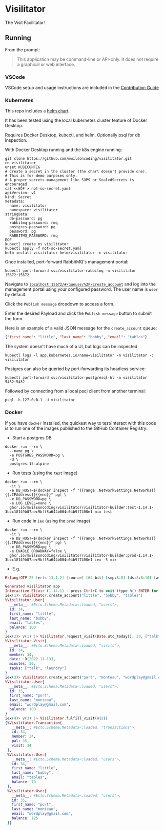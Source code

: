 # Visilitator

The Visit Facilitator!

## Running

From the prompt:
> This application may be command-line or API-only. It does not require a graphical or web interface.

### VSCode

VSCode setup and usage instructions are included in the [Contribution Guide](CONTRIBUTING.md)

### Kubernetes

This repo includes a [helm chart](helm/visilitator/Chart.yaml).

It has been tested using the local kubernetes cluster feature of Docker Desktop.

Requires Docker Desktop, kubectl, and helm. Optionally psql for db inspection.

With Docker Desktop running and the k8s engine running:
```console
git clone https://github.com/mwilsoncoding/visilitator.git
cd visilitator
unset KUBECONFIG
# Create a secret in the cluster (the chart doesn't provide one).
# This is for demo purposes only.
# A proper secrets management like SOPS or SealedSecrets is encouraged.
cat <<EOF > not-so-secret.yaml
apiVersion: v1
kind: Secret
metadata:
  name: visilitator
  namespace: visilitator
stringData:
  db-password: pg
  rabbitmq-password: rmq
  postgres-password: pg
  password: pg
  RABBITMQ_PASSWORD: rmq
EOF
kubectl create ns visilitator
kubectl apply -f not-so-secret.yaml
helm install visilitator helm/visilitator -n visilitator
```

Once installed, port-forward RabbitMQ's management portal:
```console
kubectl port-forward svc/visilitator-rabbitmq -n visilitator 15672:15672
```

Navigate to [`localhost:15672/#/queues/%2F/create_account`](localhost:15672/#/queues/%2F/create_account) and log into the management portal using your configured password. The user name is `user` by default.

Click the `Publish message` dropdown to access a form.

Enter the desired Payload and click the `Publish message` button to submit the form.

Here is an example of a valid JSON message for the `create_account` queue:
```json
{"first_name": "little", "last_name": "bobby", "email": "tables"}
```

The system doesn't have much of a UI, but logs can be inspected:
```console
kubectl logs -l app.kubernetes.io/name=visilitator -n visilitator -c visilitator
```

Postgres can also be queried by port-forwarding its headless service:
```console
kubectl port-forward svc/visilitator-postgresql-hl -n visilitator 5432:5432
```

Followed by connecting from a local psql client from another terminal:
```console
psql -h 127.0.0.1 -U visilitator
```

### Docker

If you have `docker` installed, the quickest way to test/interact with this code is to run one of the images published to the GitHub Container Registry:

- Start a postgres DB
```console
docker run --rm \
  --name pg \
  -e POSTGRES_PASSWORD=pg \
  -d \
  postgres:15-alpine
```
- Run tests (using the `test` image)
```console
docker run --rm \
  -it \
  -e DB_HOST=$(docker inspect -f "{{range .NetworkSettings.Networks}}{{.IPAddress}}{{end}}" pg) \
  -e DB_PASSWORD=pg \
  -e LOG_LEVEL=none \
  ghcr.io/mwilsoncoding/visilitator/visilitator-builder:test-1.14.1-3bcc18149b87aec9bff8a644b004c04b9f7408e1 mix test
```
- Run code in `iex` (using the `prod` image)
```console
docker run --rm \
  -it \
  -e DB_HOST=$(docker inspect -f "{{range .NetworkSettings.Networks}}{{.IPAddress}}{{end}}" pg) \
  -e DB_PASSWORD=pg \
  -e ENABLE_BROADWAY=false \
  ghcr.io/mwilsoncoding/visilitator/visilitator-builder:prod-1.14.1-3bcc18149b87aec9bff8a644b004c04b9f7408e1 iex -S mix
```
  - E.g.
  ```elixir
  Erlang/OTP 25 [erts-13.1.2] [source] [64-bit] [smp:8:8] [ds:8:8:10] [async-threads:1] [jit]

  Generated visilitator app
  Interactive Elixir (1.14.1) - press Ctrl+C to exit (type h() ENTER for help)
  iex(1)> Visilitator.create_account("little", "bobby", "tables")
  %Visilitator.User{
    __meta__: #Ecto.Schema.Metadata<:loaded, "users">,
    id: 34,
    first_name: "little",
    last_name: "bobby",
    email: "tables",
    balance: 100
  }
  iex(2)> v(1) |> Visilitator.request_visit(Date.utc_today(), 30, ["talk", "laundry"])
  %Visilitator.Visit{
    __meta__: #Ecto.Schema.Metadata<:loaded, "visits">,
    id: 34,
    member: 34,
    date: ~D[2022-11-13],
    minutes: 30,
    tasks: ["talk", "laundry"]
  }
  iex(3)> Visilitator.create_account("port", "monteau", "wordplay@gmail.com")
  %Visilitator.User{
    __meta__: #Ecto.Schema.Metadata<:loaded, "users">,
    id: 35,
    first_name: "port",
    last_name: "monteau",
    email: "wordplay@gmail.com",
    balance: 100
  }
  iex(4)> v(3) |> Visilitator.fulfill_visit(v(2))
  {%Visilitator.Transaction{
     __meta__: #Ecto.Schema.Metadata<:loaded, "transactions">,
     id: 34,
     member: 34,
     pal: 35,
     visit: 34
   },
   %Visilitator.User{
     __meta__: #Ecto.Schema.Metadata<:loaded, "users">,
     id: 34,
     first_name: "little",
     last_name: "bobby",
     email: "tables",
     balance: 70
   },
   %Visilitator.User{
     __meta__: #Ecto.Schema.Metadata<:loaded, "users">,
     id: 35,
     first_name: "port",
     last_name: "monteau",
     email: "wordplay@gmail.com",
     balance: 125
   }}
  ```
